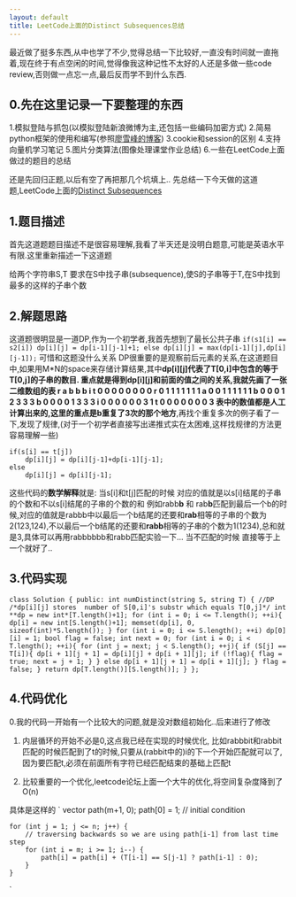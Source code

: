 ```yaml
---
layout: default
title: LeetCode上面的Distinct Subsequences总结
---
```


最近做了挺多东西,从中也学了不少,觉得总结一下比较好,一直没有时间就一直拖着,现在终于有点空闲的时间,觉得像我这种记性不太好的人还是多做一些code review,否则做一点忘一点,最后反而学不到什么东西.
## 0.先在这里记录一下要整理的东西 ##
1.模拟登陆与抓包(以模拟登陆新浪微博为主,还包括一些编码加密方式)
2.简易python框架的使用和编写(参照[廖雪峰的博客](http://www.liaoxuefeng.com/))
3.cookie和session的区别
4.支持向量机学习笔记
5.图片分类算法(图像处理课堂作业总结)
6.一些在LeetCode上面做过的题目的总结

还是先回归正题,以后有空了再把那几个坑填上..
先总结一下今天做的这道题,LeetCode上面的[Distinct Subsequences](https://oj.leetcode.com/problems/distinct-subsequences/)

## 1.题目描述 ##
首先这道题题目描述不是很容易理解,我看了半天还是没明白题意,可能是英语水平有限.这里重新描述一下这道题

给两个字符串S,T 要求在S中找子串(subsequence),使S的子串等于T,在S中找到最多的这样的子串个数

## 2.解题思路 ##
这道题很明显是一道DP,作为一个初学者,我首先想到了最长公共子串
`
if(s1[i] == s2[i])
    dp[i][j] = dp[i-1][j-1]+1;
else
    dp[i][j] = max(dp[i-1][j],dp[i][j-1]);
`
可惜和这题没什么关系
DP很重要的是观察前后元素的关系,在这道题目中,如果用M*N的space来存储计算结果,其中**dp[i][j]**代表了**T[0,i]**中包含的等于**T[0,j]**的子串的数目.
重点就是得到**dp[i][j]**和前面的值之间的关系,我就先画了一张二维数组的表
    r a b b b i t
  0 0 0 0 0 0 0 0
r 0 1 1 1 1 1 1 1
a 0 0 1 1 1 1 1 1
b 0 0 0 1 2 3 3 3
b 0 0 0 0 1 3 3 3
i 0 0 0 0 0 0 3 1
t 0 0 0 0 0 0 0 3
表中的数值都是人工计算出来的,这里的重点是**b重复了3次的那个地方**,再找个重复多次的例子看了一下,发现了规律,(对于一个初学者直接写出递推式实在太困难,这样找规律的方法更容易理解一些)
```
if(s[i] == t[j])
    dp[i][j] = dp[i][j-1]+dp[i-1][j-1];
else
    dp[i][j] = dp[i][j-1];
```
这些代码的**数学解释**就是:
当s[i]和t[j]匹配的时候
对应的值就是以s[i]结尾的子串的个数和不以s[i]结尾的子串的个数的和
例如rabb**b** 和 rab**b**匹配到最后一个b的时候,对应的值就是rabbb中以最后一个b结尾的还要和**rab**相等的子串的个数为2(123,124),不以最后一个b结尾的还要和**rabb**相等的子串的个数为1(1234),总和就是3,具体可以再用rabbbbbb和rabb匹配实验一下...
当不匹配的时候
直接等于上一个就好了..

## 3.代码实现 ##
`
class Solution {
public:
    int numDistinct(string S, string T) {
        //DP
        /*dp[i][j] stores  number of S[0,i]'s substr which equals T[0,j]*/
        int **dp = new int*[T.length()+1];
        for (int i = 0; i <= T.length(); ++i){
            dp[i] = new int[S.length()+1];
            memset(dp[i], 0, sizeof(int)*S.length());
        }
        for (int i = 0; i <= S.length(); ++i)
            dp[0][i] = 1;
        bool flag = false;
        int next = 0;
        for (int i = 0; i < T.length(); ++i){
            for (int j = next; j < S.length(); ++j){
                if (S[j] == T[i]){
                    dp[i + 1][j + 1] = dp[i][j] + dp[i + 1][j];
                    if (!flag){
                        flag = true;
                        next = j + 1;
                    }
                }
                else
                    dp[i + 1][j + 1] = dp[i + 1][j];
            }
            flag = false;
        }
        return dp[T.length()][S.length()];
    }
};
`
## 4.代码优化 ##

0.我的代码一开始有一个比较大的问题,就是没对数组初始化..后来进行了修改

1. 内层循环的开始不必是0,这点我已经在实现的时候优化,
比如rabbbit和rabbit匹配的时候匹配到了t的时候,只要从(rabbit中的)i的下一个开始匹配就可以了,因为要匹配t,必须在前面所有字符已经匹配结束的基础上匹配t

2. 比较重要的一个优化,leetcode论坛上面一个大牛的优化,将空间复杂度降到了O(n)

具体是这样的
`
    vector<int> path(m+1, 0);
    path[0] = 1;            // initial condition

    for (int j = 1; j <= n; j++) {
        // traversing backwards so we are using path[i-1] from last time step
        for (int i = m; i >= 1; i--) {
            path[i] = path[i] + (T[i-1] == S[j-1] ? path[i-1] : 0);
        }
    }
`
